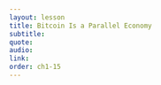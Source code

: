 ```yaml
---
layout: lesson
title: Bitcoin Is a Parallel Economy
subtitle:
quote:
audio:
link:
order: ch1-15
---
```

